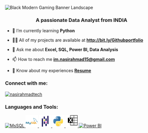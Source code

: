 ![Black Modern Gaming Banner Landscape](https://github.com/Nasir151/Nasir151/assets/94509995/225c0198-6fc3-4cb2-83f4-51a7698c5814)

<h3 align="center">A passionate Data Analyst from INDIA</h3>

- 🌱 I’m currently learning **Python**

- 👨‍💻 All of my projects are available at **http://bit.ly/Githubportfolio**

- 💬 Ask me about **Excel, SQL, Power BI, Data Analysis**

- 📫 How to reach me **im.nasirahmad15@gmail.com**

- 📄 Know about my experiences [**Resume**](https://drive.google.com/file/d/1YDean9eVs43vVUTHbbpFV7BmuRS1dFza/view?usp=share_link)
<h3 align="left">Connect with me:</h3>
<p align="left">
<a href="https://linkedin.com/in/nasirahmadtech" target="blank"><img align="center" src="https://raw.githubusercontent.com/rahuldkjain/github-profile-readme-generator/master/src/images/icons/Social/linked-in-alt.svg" alt="nasirahmadtech" height="30" width="40" /></a>
</p>

<h3 align="left">Languages and Tools:</h3>
<p align="left"> <a href="https://www.microsoft.com/en-us/sql-server" target="_blank" rel="noreferrer"> <img src="https://www.svgrepo.com/show/303229/microsoft-sql-server-logo.svg" alt="MsSQL" width="40" height="40"/> </a> <a href="https://www.mysql.com/" target="_blank" rel="noreferrer"> <img src="https://raw.githubusercontent.com/devicons/devicon/master/icons/mysql/mysql-original-wordmark.svg" alt="MySQL" width="40" height="40"/> </a> <a href="https://pandas.pydata.org/" target="_blank" rel="noreferrer"> <img src="https://raw.githubusercontent.com/devicons/devicon/2ae2a900d2f041da66e950e4d48052658d850630/icons/pandas/pandas-original.svg" alt="Pandas" width="40" height="40"/> </a> <a href="https://www.python.org" target="_blank" rel="noreferrer"> <img src="https://raw.githubusercontent.com/devicons/devicon/master/icons/python/python-original.svg" alt="Python" width="40" height="40"/> </a> <a href="https://www.microsoft.com/en-in/microsoft-365/excel" target="_blank" rel="noreferrer"> <img src="https://raw.githubusercontent.com/microsoft/PowerBI-Icons/2bf1c982fb24528eee1559a96a25eb534c175cfd/SVG/Excel-Workbook.svg" alt="Excel" width="40" height="40"/> </a> <a href="https://powerbi.microsoft.com/en-in/" target="_blank" rel="noreferrer"> <img src="https://raw.githubusercontent.com/microsoft/PowerBI-Icons/2bf1c982fb24528eee1559a96a25eb534c175cfd/SVG/Power-BI.svg" alt="Power BI" width="40" height="40"/> </a> </p>
